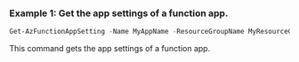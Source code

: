 ### Example 1: Get the app settings of a function app.

```powershell
Get-AzFunctionAppSetting -Name MyAppName -ResourceGroupName MyResourceGroupName
```

This command gets the app settings of a function app.